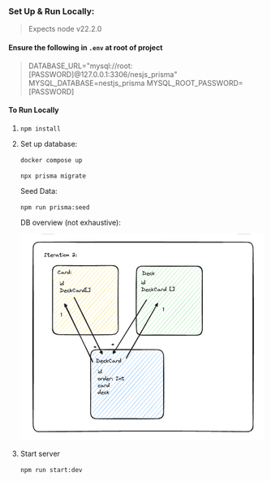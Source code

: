 ### Set Up & Run Locally: 

> Expects node v22.2.0

#### Ensure the following in ```.env``` at root of project

> DATABASE_URL="mysql://root:[PASSWORD]@127.0.0.1:3306/nesjs_prisma"
MYSQL_DATABASE=nestjs_prisma
MYSQL_ROOT_PASSWORD=[PASSWORD]

#### To Run Locally
1) ```npm install``` 
2) Set up database: 

    ```docker compose up```

    ```npx prisma migrate``` 

    Seed Data: 

    ```npm run prisma:seed```

    DB overview (not exhaustive): 

    ![Schema Overview](images/overview.png "This is a rough layout of the schema")

3) Start server

    ```npm run start:dev``` 
